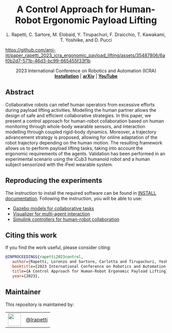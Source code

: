 <h1 align="center">
 A Control Approach for Human-Robot Ergonomic Payload Lifting
</h1>

<div align="center">

L. Rapetti, C. Sartore, M. Elobaid, Y. Tirupachuri, F. Draicchio, T. Kawakami,
T. Yoshiike, and D. Pucci

</div>

</div>

<p align="center">

https://github.com/ami-iit/paper_rapetti_2023_icra_ergonomic_payload_lifting/assets/35487806/6af0b2d7-571b-46d3-bc99-665455f33f1b


<div align="center">
2023 International Conference on Robotics and Automation (ICRA)
</div>
 
<div align="center">
  <a href="#reproducing-the-experiments"><b>Installation</b></a> |
  <a href=""><b>arXiv</b></a> | 
  <a href="https://youtu.be/wJTRQpjeHMc"><b>YouTube</b></a>
</div>


## Abstract
Collaborative robots can relief human operators from excessive efforts during payload lifting activities. Modelling the human partner allows the design of safe and efficient collaborative strategies.
In this paper, we present a control approach for human-robot collaboration based on human monitoring through whole-body wearable sensors, and interaction modelling through coupled rigid-body dynamics. Moreover, a trajectory advancement strategy is proposed, allowing for online adaptation of the robot trajectory depending on the human motion. The resulting framework allows us to perform payload lifting tasks,  taking into
account the ergonomic requirements of the agents. Validation has been performed in an experimental scenario using the iCub3 humanoid robot and a human subject sensorized with the iFeel wearable system.

## Reproducing the experiments
The instruction to install the required software can be found in [INSTALL documentation](INSTALL.md). Following the instruction, you will be able to use:
- [Gazebo models for collaborative tasks](app/models/README.md)
- [Visualizer for multi-agent interaction](modules/MultiRobotVisualizer/README.md)
- [Simulink controllers for human-robot collaboration](whole-body-controllers/README.md)

## Citing this work

If you find the work useful, please consider citing:

```bibtex
@INPROCEEDINGS{rapetti2023control,
   author={Rapetti, Lorenzo and Sartore, Carlotta and Tirupachuri, Yeshasvi and Draicchio, Francesco and Kawakami, Tomohiro and Yoshiike, Takahide and Pucci, Daniele},
   booktitle={2023 International Conference on Robotics and Automation (ICRA)},
   title={A Control Approach for Human-Robot Ergonomic Payload Lifting},
   year={2023},
```



## Maintainer

This repository is maintained by:

|                                                              |                                                      |
| :----------------------------------------------------------: | :--------------------------------------------------: |
| [<img src="https://github.com/lrapetti.png" width="40">](https://github.com/lrapetti) | [@lrapetti](https://github.com/lrapetti) |
